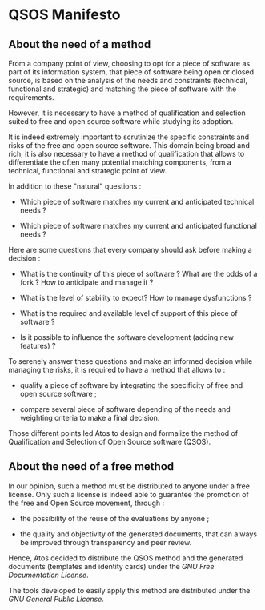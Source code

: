 # QSOS Manifesto

##  About the need of a method

From a company point of view, choosing to opt for a piece of software as part of its information system, that piece of software being open or closed source, is based on the analysis of the needs and constraints (technical, functional and strategic) and matching the piece of software with the requirements.

However, it is necessary to have a method of qualification and selection suited to free and open source software while studying its adoption.

It is indeed extremely important to scrutinize the specific constraints and risks of the free and open source software. This domain being broad and rich, it is also necessary to have a method of qualification that allows to differentiate the often many potential matching components, from a technical, functional and strategic point of view.

In addition to these "natural" questions :

* Which piece of software matches my current and anticipated technical needs ?

* Which piece of software matches my current and anticipated functional needs ?

Here are some questions that every company should ask before making a decision :

* What is the continuity of this piece of software ? What are the odds of a fork ? How to anticipate and manage it ?

* What is the level of stability to expect? How to manage dysfunctions ?

* What is the required and available level of support of this piece of software ?

* Is it possible to influence the software development (adding new features) ?

To serenely answer these questions and make an informed decision while managing the risks, it is required to have a method that allows to :

* qualify a piece of software by integrating the specificity of free and open source software ;

* compare several piece of software depending of the needs and weighting criteria to make a final decision.

Those different points led Atos to design and formalize the method of Qualification and Selection of Open Source software (QSOS).

##  About the need of a free method

In our opinion, such a method must be distributed to anyone under a free license. Only such a license is indeed able to guarantee the promotion of the free and Open Source movement, through :

* the possibility of the reuse of the evaluations by anyone ;

* the quality and objectivity of the generated documents, that can always be improved through transparency and peer review.

Hence, Atos decided to distribute the QSOS method and the generated documents (templates and identity cards) under the *GNU Free Documentation License*.

The tools developed to easily apply this method are distributed under the *GNU General Public License*.
